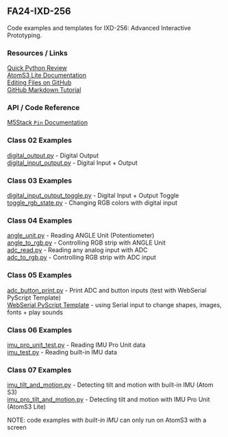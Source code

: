 ## FA24-IXD-256  

Code examples and templates for IXD-256: Advanced Interactive Prototyping.  

### Resources / Links  

[Quick Python Review](extras/python-review.md)  
[AtomS3 Lite Documentation](https://docs.m5stack.com/en/core/AtomS3%20Lite)  
[Editing Files on GitHub](https://docs.github.com/en/repositories/working-with-files/managing-files/editing-files)  
[GitHub Markdown Tutorial](https://docs.github.com/en/get-started/writing-on-github/getting-started-with-writing-and-formatting-on-github/basic-writing-and-formatting-syntax)  
  
### API / Code Reference  

[M5Stack `Pin` Documentation](https://uiflow-micropython.readthedocs.io/en/latest/hardware/pin.html)
  
### Class 02 Examples

[digital_output.py](class02/digital_output.py) - Digital Output  
[digital_input_output.py](class02/digital_input_output.py) - Digital Input + Output 

### Class 03 Examples
  
[digital_input_output_toggle.py](class03/digital_input_output_toggle.py) - Digital Input + Output Toggle  
[toggle_rgb_state.py](class03/toggle_rgb_state.py) - Changing RGB colors with digital input 

### Class 04 Examples
  
[angle_unit.py](class04/angle_unit.py) - Reading ANGLE Unit (Potentiometer)    
[angle_to_rgb.py](class04/angle_to_rgb.py) - Controlling RGB strip with ANGLE Unit  
[adc_read.py](class04/adc_read.py) - Reading any analog input with ADC     
[adc_to_rgb.py](class04/adc_to_rgb.py) - Controlling RGB strip with ADC input 

### Class 05 Examples
  
[adc_button_print.py](class05/adc_button_print.py) - Print ADC and button inputs (test with WebSerial PyScript Template)  
[WebSerial PyScript Template](class05/webserial_pyscript_template/) - using Serial input to change shapes, images, fonts + play sounds  
  
### Class 06 Examples
  
[imu_pro_unit_test.py](class06/imu_pro_unit_test.py) - Reading IMU Pro Unit data  
[imu_test.py](class06/imu_test.py) - Reading built-in IMU data 
  
### Class 07 Examples  
  
[imu_tilt_and_motion.py](class07/imu_tilt_and_motion.py) - Detecting tilt and motion with built-in IMU (Atom S3)   
[imu_pro_tilt_and_motion.py](class07/imu_pro_tilt_and_motion.py) - Detecting tilt and motion with IMU Pro Unit (AtomS3 Lite)  
  
NOTE: code examples with *built-in IMU* can only run on AtomS3 with a screen  
